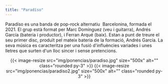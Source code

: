 ```yaml
---
title: "Paradíso"
---
```


Paradíso es una banda de pop-rock alternatiu  Barcelonina, formada el 2021. El grup està format per Marc Domínguez (veu i guitarra), Andrés García (bateria i productor), i Ferran Arqué (baix). Estan a punt de treure el seu primer disc, produït pel mateix bateria de la formació, Andrés García. La seva música es caracteritza per una fusió d'influències variades i unes lletres que surten d'un lloc sincer i sense pretencions.

<div align="center">
{{< image-resize src="img/ponencias/paradiso.jpg" size="500x" alt="" class="rounded py-3" >}}
{{< image-resize src="img/ponencias/paradiso2.jpg" size="500x" alt="" class="rounded py-3" >}}
</div>
